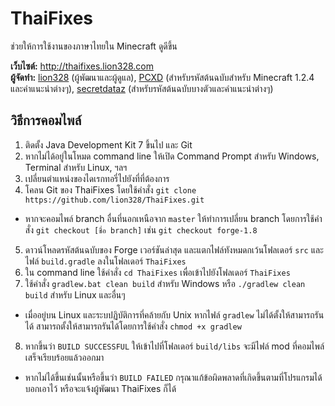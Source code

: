 ThaiFixes
=========

ช่วยให้การใช้งานของภาษาไทยใน Minecraft ดูดีขึ้น

**เว็บไซต์:** http://thaifixes.lion328.com  
**ผู้จัดทำ:** [lion328](http://lion328.com) (ผู้พัฒนาและผู้ดูแล), [PCXD](http://pcxd.me) (สำหรับรหัสต้นฉบับสำหรับ Minecraft 1.2.4 และคำแนะนำต่างๆ), [secretdataz](http://secretdataz.github.io) (สำหรับรหัสต้นฉบับบางตัวและคำแนะนำต่างๆ)

วิธีการคอมไพล์
------------

1. ติดตั้ง Java Development Kit 7 ขึ้นไป และ Git
2. หากไม่ได้อยู่ในโหมด command line ให้เปิด Command Prompt สำหรับ Windows, Terminal สำหรับ Linux, ฯลฯ
3. เปลี่ยนตำแหน่งของไดเรกทอรี่ไปยังที่ที่ต้องการ
4. โคลน Git ของ ThaiFixes โดยใช้คำสั่ง `git clone https://github.com/lion328/ThaiFixes.git`
  - หากจะคอมไพล์ branch อื่นที่นอกเหนือจาก `master` ให้ทำการเปลี่ยน branch โดยการใช้คำสั่ง `git checkout [ชื่อ branch]` เช่น `git checkout forge-1.8`
5. ดาวน์โหลดรหัสต้นฉบับของ Forge เวอร์ชันล่าสุด และแตกไฟล์ทังหมดกเว้นโฟลเดอร์ `src` และไฟล์ `build.gradle` ลงในโฟลเดอร์ `ThaiFixes`
6. ใน command line ใช้คำสั่ง `cd ThaiFixes` เพื่อเข้าไปยังโฟลเดอร์ `ThaiFixes`
7. ใช้คำสั่ง `gradlew.bat clean build` สำหรับ Windows หรือ `./gradlew clean build` สำหรับ Linux และอื่นๆ
  - เมื่ออยู่บน Linux และระบปฏิบัติการที่คล้ายกับ Unix หากไฟล์ `gradlew` ไม่ได้ตั้งให้สามารถรันได้ สามารถตั้งให้สามารถรันได้โดยการใช้คำสั่ง `chmod +x gradlew`
8. หากขึ้นว่า `BUILD SUCCESSFUL` ให้เข้าไปที่โฟลเดอร์ `build/libs` จะมีไฟล์ mod ที่คอมไพล์เสร็จเรียบร้อยแล้วออกมา
  - หากไม่ได้ขึ้นเช่นนั้นหรือขึ้นว่า `BUILD FAILED` กรุณาแก้ข้อผิดพลาดที่เกิดขึ้นตามที่โปรแกรมได้บอกเอาไว้ หรือจะแจ้งผู้พัฒนา ThaiFixes ก็ได้

